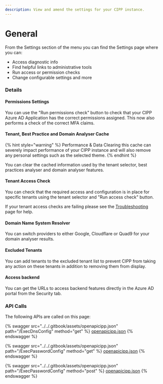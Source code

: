 ```yaml
---
description: View and amend the settings for your CIPP instance.
---
```


# General

From the Settings section of the menu you can find the Settings page where you can:

* Access diagnostic info
* Find helpful links to administrative tools
* Run access or permission checks
* Change configurable settings and more

### Details

#### Permissions Settings

You can use the "Run permissions check" button to check that your CIPP Azure AD Application has the correct permissions assigned. This now also performs a check of the correct MFA claims.

#### Tenant, Best Practice and Domain Analyser Cache

{% hint style="warning" %}
Performance & Data Clearing this cache can severely impact performance of your CIPP instance and will also remove any personal settings such as the selected theme.
{% endhint %}

You can clear the cached information used by the tenant selector, best practices analyser and domain analyser features.

#### Tenant Access Check

You can check that the required access and configuration is in place for specific tenants using the tenant selector and "Run access check" button.

If your tenant access checks are failing please see the [Troubleshooting](../../../../troubleshooting/) page for help.

#### Domain Name System Resolver

You can switch providers to either Google, Cloudflare or Quad9 for your domain analyser results.

#### Excluded Tenants

You can add tenants to the excluded tenant list to prevent CIPP from taking any action on these tenants in addition to removing them from display.

#### Access backend

You can get the URLs to access backend features directly in the Azure AD portal from the Security tab.

### API Calls

The following APIs are called on this page:



{% swagger src="../../.gitbook/assets/openapicipp.json" path="/ExecDnsConfig" method="get" %}
[openapicipp.json](../../.gitbook/assets/openapicipp.json)
{% endswagger %}

{% swagger src="../../.gitbook/assets/openapicipp.json" path="/ExecPasswordConfig" method="get" %}
[openapicipp.json](../../.gitbook/assets/openapicipp.json)
{% endswagger %}

{% swagger src="../../.gitbook/assets/openapicipp.json" path="/ExecPasswordConfig" method="post" %}
[openapicipp.json](../../.gitbook/assets/openapicipp.json)
{% endswagger %}
